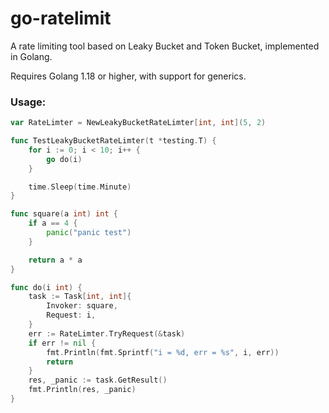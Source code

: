 # go-ratelimit
A rate limiting tool based on Leaky Bucket and Token Bucket, implemented in Golang.

Requires Golang 1.18 or higher, with support for generics.

### Usage:

```go
var RateLimter = NewLeakyBucketRateLimter[int, int](5, 2)

func TestLeakyBucketRateLimter(t *testing.T) {
	for i := 0; i < 10; i++ {
		go do(i)
	}

	time.Sleep(time.Minute)
}

func square(a int) int {
	if a == 4 {
		panic("panic test")
	}

	return a * a
}

func do(i int) {
	task := Task[int, int]{
		Invoker: square,
		Request: i,
	}
	err := RateLimter.TryRequest(&task)
	if err != nil {
		fmt.Println(fmt.Sprintf("i = %d, err = %s", i, err))
		return
	}
	res, _panic := task.GetResult()
	fmt.Println(res, _panic)
}
```
